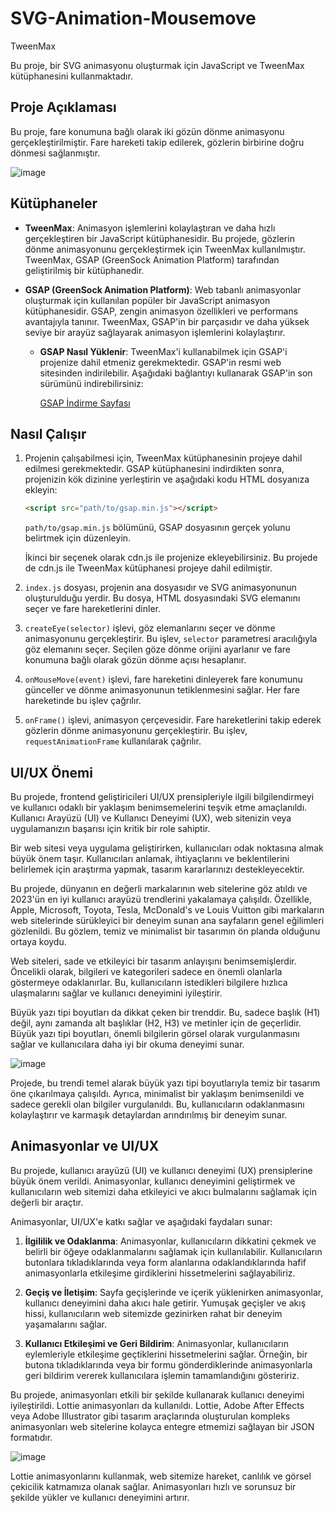 # SVG-Animation-Mousemove
TweenMax

Bu proje, bir SVG animasyonu oluşturmak için JavaScript ve TweenMax kütüphanesini kullanmaktadır.

## Proje Açıklaması

Bu proje, fare konumuna bağlı olarak iki gözün dönme animasyonu gerçekleştirilmiştir. Fare hareketi takip edilerek, gözlerin birbirine doğru dönmesi sağlanmıştır.

![image](https://github.com/YildizDikme/SVG-Animation-Mousemove/assets/103577317/dde61078-aedd-4389-be16-43c12e88bd86)



## Kütüphaneler

- **TweenMax**: Animasyon işlemlerini kolaylaştıran ve daha hızlı gerçekleştiren bir JavaScript kütüphanesidir. Bu projede, gözlerin dönme animasyonunu gerçekleştirmek için TweenMax kullanılmıştır. TweenMax, GSAP (GreenSock Animation Platform) tarafından geliştirilmiş bir kütüphanedir.

- **GSAP (GreenSock Animation Platform)**: Web tabanlı animasyonlar oluşturmak için kullanılan popüler bir JavaScript animasyon kütüphanesidir. GSAP, zengin animasyon özellikleri ve performans avantajıyla tanınır. TweenMax, GSAP'in bir parçasıdır ve daha yüksek seviye bir arayüz sağlayarak animasyon işlemlerini kolaylaştırır.

    - **GSAP Nasıl Yüklenir**: TweenMax'i kullanabilmek için GSAP'i projenize dahil etmeniz gerekmektedir. GSAP'in resmi web sitesinden indirilebilir. Aşağıdaki bağlantıyı kullanarak GSAP'in son sürümünü indirebilirsiniz:

        [GSAP İndirme Sayfası](https://greensock.com/gsap/)

## Nasıl Çalışır

1. Projenin çalışabilmesi için, TweenMax kütüphanesinin projeye dahil edilmesi gerekmektedir. GSAP kütüphanesini indirdikten sonra, projenizin kök dizinine yerleştirin ve aşağıdaki kodu HTML dosyanıza ekleyin:

    ```html
    <script src="path/to/gsap.min.js"></script>
    ```

    `path/to/gsap.min.js` bölümünü, GSAP dosyasının gerçek yolunu belirtmek için düzenleyin.
   
     İkinci bir seçenek olarak cdn.js ile projenize ekleyebilirsiniz. Bu projede de cdn.js ile TweenMax kütüphanesi projeye dahil edilmiştir.

3. `index.js` dosyası, projenin ana dosyasıdır ve SVG animasyonunun oluşturulduğu yerdir. Bu dosya, HTML dosyasındaki SVG elemanını seçer ve fare hareketlerini dinler.

4. `createEye(selector)` işlevi, göz elemanlarını seçer ve dönme animasyonunu gerçekleştirir. Bu işlev, `selector` parametresi aracılığıyla göz elemanını seçer. Seçilen göze dönme orijini ayarlanır ve fare konumuna bağlı olarak gözün dönme açısı hesaplanır.

5. `onMouseMove(event)` işlevi, fare hareketini dinleyerek fare konumunu günceller ve dönme animasyonunun tetiklenmesini sağlar. Her fare hareketinde bu işlev çağrılır.

6. `onFrame()` işlevi, animasyon çerçevesidir. Fare hareketlerini takip ederek gözlerin dönme animasyonunu gerçekleştirir. Bu işlev, `requestAnimationFrame` kullanılarak çağrılır.



## UI/UX Önemi

Bu projede, frontend geliştiricileri UI/UX prensipleriyle ilgili bilgilendirmeyi ve kullanıcı odaklı bir yaklaşım benimsemelerini teşvik etme amaçlanıldı. Kullanıcı Arayüzü (UI) ve Kullanıcı Deneyimi (UX), web sitenizin veya uygulamanızın başarısı için kritik bir role sahiptir.

Bir web sitesi veya uygulama geliştirirken, kullanıcıları odak noktasına almak büyük önem taşır. Kullanıcıları anlamak, ihtiyaçlarını ve beklentilerini belirlemek için araştırma yapmak, tasarım kararlarınızı destekleyecektir.

Bu projede, dünyanın en değerli markalarının web sitelerine göz atıldı ve 2023'ün en iyi kullanıcı arayüzü trendlerini yakalamaya çalışıldı. Özellikle, Apple, Microsoft, Toyota, Tesla, McDonald's ve Louis Vuitton gibi markaların web sitelerinde sürükleyici bir deneyim sunan ana sayfaların genel eğilimleri gözlenildi. Bu gözlem, temiz ve minimalist bir tasarımın ön planda olduğunu ortaya koydu.

Web siteleri, sade ve etkileyici bir tasarım anlayışını benimsemişlerdir. Öncelikli olarak, bilgileri ve kategorileri sadece en önemli olanlarla göstermeye odaklanırlar. Bu, kullanıcıların istedikleri bilgilere hızlıca ulaşmalarını sağlar ve kullanıcı deneyimini iyileştirir.

Büyük yazı tipi boyutları da dikkat çeken bir trenddir. Bu, sadece başlık (H1) değil, aynı zamanda alt başlıklar (H2, H3) ve metinler için de geçerlidir. Büyük yazı tipi boyutları, önemli bilgilerin görsel olarak vurgulanmasını sağlar ve kullanıcılara daha iyi bir okuma deneyimi sunar.

![image](https://github.com/YildizDikme/SVG-Animation-Mousemove/assets/103577317/db5efbf1-7ee0-4558-9fa8-2e3b2a01ae58)


Projede, bu trendi temel alarak büyük yazı tipi boyutlarıyla temiz bir tasarım öne çıkarılmaya çalışıldı. Ayrıca, minimalist bir yaklaşım benimsenildi ve sadece gerekli olan bilgiler vurgulanıldı. Bu, kullanıcıların odaklanmasını kolaylaştırır ve karmaşık detaylardan arındırılmış bir deneyim sunar.

## Animasyonlar ve UI/UX

Bu projede, kullanıcı arayüzü (UI) ve kullanıcı deneyimi (UX) prensiplerine büyük önem verildi. Animasyonlar, kullanıcı deneyimini geliştirmek ve kullanıcıların web sitemizi daha etkileyici ve akıcı bulmalarını sağlamak için değerli bir araçtır.

Animasyonlar, UI/UX'e katkı sağlar ve aşağıdaki faydaları sunar:

1. **İlgililik ve Odaklanma**: Animasyonlar, kullanıcıların dikkatini çekmek ve belirli bir öğeye odaklanmalarını sağlamak için kullanılabilir. Kullanıcıların butonlara tıkladıklarında veya form alanlarına odaklandıklarında hafif animasyonlarla etkileşime girdiklerini hissetmelerini sağlayabiliriz.

2. **Geçiş ve İletişim**: Sayfa geçişlerinde ve içerik yüklenirken animasyonlar, kullanıcı deneyimini daha akıcı hale getirir. Yumuşak geçişler ve akış hissi, kullanıcıların web sitemizde gezinirken rahat bir deneyim yaşamalarını sağlar.

3. **Kullanıcı Etkileşimi ve Geri Bildirim**: Animasyonlar, kullanıcıların eylemleriyle etkileşime geçtiklerini hissetmelerini sağlar. Örneğin, bir butona tıkladıklarında veya bir formu gönderdiklerinde animasyonlarla geri bildirim vererek kullanıcılara işlemin tamamlandığını gösteririz.

Bu projede, animasyonları etkili bir şekilde kullanarak kullanıcı deneyimi iyileştirildi. Lottie animasyonları da kullanıldı. Lottie, Adobe After Effects veya Adobe Illustrator gibi tasarım araçlarında oluşturulan kompleks animasyonları web sitelerine kolayca entegre etmemizi sağlayan bir JSON formatıdır.

![image](https://github.com/YildizDikme/SVG-Animation-Mousemove/assets/103577317/d737a92e-fdb8-4c7b-966a-3bb91b42594c)

Lottie animasyonlarını kullanmak, web sitemize hareket, canlılık ve görsel çekicilik katmamıza olanak sağlar. Animasyonları hızlı ve sorunsuz bir şekilde yükler ve kullanıcı deneyimini artırır.







